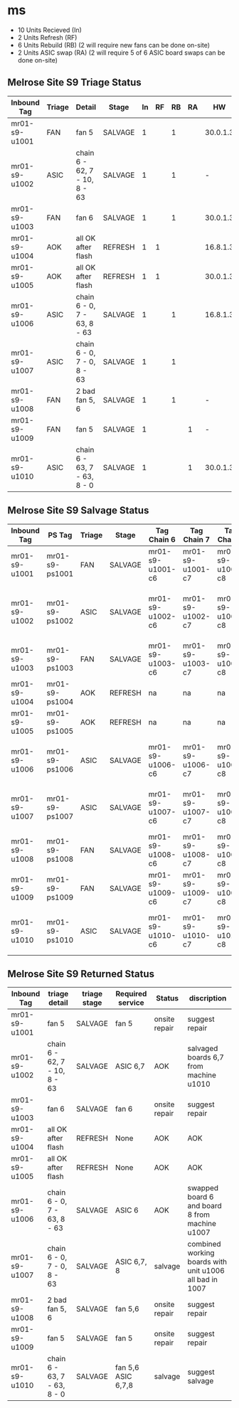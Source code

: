 # ms

- 10 Units Recieved  (In) 
-  2 Units Refresh   (RF) 
-  6 Units Rebuild   (RB) (2 will require new fans can be done on-site)
-  2 Units ASIC swap (RA) (2 will require 5 of 6 ASIC board swaps can be done on-site)

## Melrose Site S9 Triage Status

| Inbound Tag   | Triage | Detail                       | Stage   | In | RF | RB | RA | HW       | Logic    | BMminer |
|---------------|--------|------------------------------|---------|----|----|----|----|----------|----------|---------|
| mr01-s9-u1001 | FAN    | fan 5                        | SALVAGE | 1  |    | 1  |    | 30.0.1.3 | V1.3.58  | 2.0.0   |
| mr01-s9-u1002 | ASIC   | chain 6 - 62, 7 - 10, 8 - 63 | SALVAGE | 1  |    | 1  |    | -        | V1.3.58  | -       |
| mr01-s9-u1003 | FAN    | fan 6                        | SALVAGE | 1  |    | 1  |    | 30.0.1.3 | V1.3.58  | 2.0.0   |
| mr01-s9-u1004 | AOK    | all OK after flash           | REFRESH | 1  | 1  |    |    | 16.8.1.3 | -        | 2.0.0   |
| mr01-s9-u1005 | AOK    | all OK after flash           | REFRESH | 1  | 1  |    |    | 30.0.1.3 | V1.3.58  | 2.0.0   |
| mr01-s9-u1006 | ASIC   | chain 6 - 0, 7 - 63, 8 - 63  | SALVAGE | 1  |    | 1  |    | 16.8.1.3 | -        | 2.0.0   |
| mr01-s9-u1007 | ASIC   | chain 6 - 0, 7 - 0, 8 - 63   | SALVAGE | 1  |    | 1  |    |          | S9_V2.55 | -       |
| mr01-s9-u1008 | FAN    | 2 bad fan 5, 6               | SALVAGE | 1  |    | 1  |    | -        | S9_V2.54 | -       |
| mr01-s9-u1009 | FAN    | fan 5                        | SALVAGE | 1  |    |    |  1 | -        | S9_V2.54 | -       |
| mr01-s9-u1010 | ASIC   | chain 6 - 63, 7 - 63, 8 - 0  | SALVAGE | 1  |    |    |  1 | 30.0.1.3 | V1.3.58  | 2.0.0   |

## Melrose Site S9 Salvage Status

| Inbound Tag   | PS Tag         | Triage | Stage   | Tag Chain 6      | Tag Chain 7      | Tag Chain 8      | Detail                       |  | Fan 5 | Fan 6 |
|---------------|----------------|--------|---------|------------------|------------------|------------------|------------------------------|--|-------|-------|
| mr01-s9-u1001 | mr01-s9-ps1001 | FAN    | SALVAGE | mr01-s9-u1001-c6 | mr01-s9-u1001-c7 | mr01-s9-u1001-c8 | fan 5                        |  | 1     | 0     |
| mr01-s9-u1002 | mr01-s9-ps1002 | ASIC   | SALVAGE | mr01-s9-u1002-c6 | mr01-s9-u1002-c7 | mr01-s9-u1002-c8 | chain 6 - 62, 7 - 10, 8 - 63 |  | 0     | 0     |
| mr01-s9-u1003 | mr01-s9-ps1003 | FAN    | SALVAGE | mr01-s9-u1003-c6 | mr01-s9-u1003-c7 | mr01-s9-u1003-c8 | fan 6                        |  | 1     | 0     |
| mr01-s9-u1004 | mr01-s9-ps1004 | AOK    | REFRESH | na               | na               | na               | all OK after flash           |  | 0     | 0     |
| mr01-s9-u1005 | mr01-s9-ps1005 | AOK    | REFRESH | na               | na               | na               | all OK after flash           |  | 0     | 0     |
| mr01-s9-u1006 | mr01-s9-ps1006 | ASIC   | SALVAGE | mr01-s9-u1006-c6 | mr01-s9-u1006-c7 | mr01-s9-u1006-c8 | chain 6 - 0, 7 - 63, 8 - 63  |  | 0     | 0     |
| mr01-s9-u1007 | mr01-s9-ps1007 | ASIC   | SALVAGE | mr01-s9-u1007-c6 | mr01-s9-u1007-c7 | mr01-s9-u1007-c8 | chain 6 - 0, 7 - 0, 8 - 63   |  | 0     | 0     |
| mr01-s9-u1008 | mr01-s9-ps1008 | FAN    | SALVAGE | mr01-s9-u1008-c6 | mr01-s9-u1008-c7 | mr01-s9-u1008-c8 | 2 bad fan 5, 6               |  | 1     | 1     |
| mr01-s9-u1009 | mr01-s9-ps1009 | FAN    | SALVAGE | mr01-s9-u1009-c6 | mr01-s9-u1009-c7 | mr01-s9-u1009-c8 | fan 5                        |  | 1     | 0     |
| mr01-s9-u1010 | mr01-s9-ps1010 | ASIC   | SALVAGE | mr01-s9-u1010-c6 | mr01-s9-u1010-c7 | mr01-s9-u1010-c8 | chain 6 - 63, 7 - 63, 8 - 0  |  | 0     | 0     |

## Melrose Site S9 Returned Status

| Inbound Tag   | triage detail                | triage stage | Required service   | Status        | discription                                             |
|---------------|------------------------------|--------------|--------------------|---------------|---------------------------------------------------------|
| mr01-s9-u1001 | fan 5                        | SALVAGE      | fan 5              | onsite repair | suggest repair                                          |
| mr01-s9-u1002 | chain 6 - 62, 7 - 10, 8 - 63 | SALVAGE      | ASIC 6,7           | AOK           | salvaged boards 6,7 from machine u1010                  |
| mr01-s9-u1003 | fan 6                        | SALVAGE      | fan 6              | onsite repair | suggest repair                                          |
| mr01-s9-u1004 | all OK after flash           | REFRESH      | None               | AOK           | AOK                                                     |
| mr01-s9-u1005 | all OK after flash           | REFRESH      | None               | AOK           | AOK                                                     |
| mr01-s9-u1006 | chain 6 - 0, 7 - 63, 8 - 63  | SALVAGE      | ASIC 6             | AOK           | swapped board 6 and board 8 from machine u1007          |
| mr01-s9-u1007 | chain 6 - 0, 7 - 0, 8 - 63   | SALVAGE      | ASIC 6,7, 8        | salvage       | combined working boards with unit u1006 all bad in 1007 |
| mr01-s9-u1008 | 2 bad fan 5, 6               | SALVAGE      | fan 5,6            | onsite repair | suggest repair                                          |
| mr01-s9-u1009 | fan 5                        | SALVAGE      | fan 5              | onsite repair | suggest repair                                          |
| mr01-s9-u1010 | chain 6 - 63, 7 - 63, 8 - 0  | SALVAGE      | fan 5,6 ASIC 6,7,8 | salvage       | suggest salvage                                         |
